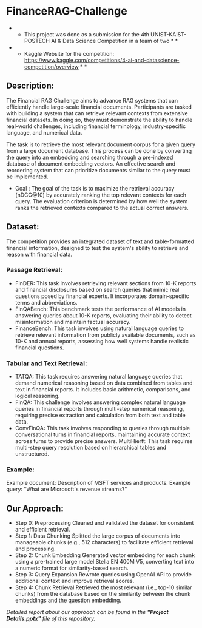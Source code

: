 # FinanceRAG-Challenge

* * This project was done as a submission for the 4th UNIST-KAIST-POSTECH AI & Data Science Competition in a team of two * *
* * Kaggle Website for the competition: https://www.kaggle.com/competitions/4-ai-and-datascience-competition/overview * *

## Description: 
The Financial RAG Challenge aims to advance RAG systems that can efficiently handle large-scale financial documents. Participants are tasked with building a system that can retrieve relevant contexts from extensive financial datasets. In doing so, they must demonstrate the ability to handle real-world challenges, including financial terminology, industry-specific language, and numerical data. 

The task is to retrieve the most relevant document corpus for a given query from a large document database. This process can be done by converting the query into an embedding and searching through a pre-indexed database of document embedding vectors. An effective search and reordering system that can prioritize documents similar to the query must be implemented.
* Goal : The goal of the task is to maximize the retrieval accuracy (nDCG@10) by accurately ranking the top relevant contexts for each query. The evaluation criterion is determined by how well the system ranks the retrieved contexts compared to the actual correct answers.


## Dataset: 
The competition provides an integrated dataset of text and table-formatted financial information, designed to test the system's ability to retrieve and reason with financial data. 

### Passage Retrieval:
* FinDER: This task involves retrieving relevant sections from 10-K reports and financial disclosures based on search queries that mimic real questions posed by financial experts. It incorporates domain-specific terms and abbreviations.
* FinQABench: This benchmark tests the performance of AI models in answering queries about 10-K reports, evaluating their ability to detect misinformation and maintain factual accuracy.
* FinanceBench: This task involves using natural language queries to retrieve relevant information from publicly available documents, such as 10-K and annual reports, assessing how well systems handle realistic financial questions.

### Tabular and Text Retrieval:
* TATQA: This task requires answering natural language queries that demand numerical reasoning based on data combined from tables and text in financial reports. It includes basic arithmetic, comparisons, and logical reasoning.
* FinQA: This challenge involves answering complex natural language queries in financial reports through multi-step numerical reasoning, requiring precise extraction and calculation from both text and table data.
* ConvFinQA: This task involves responding to queries through multiple conversational turns in financial reports, maintaining accurate context across turns to provide precise answers. MultiHiertt: This task requires multi-step query resolution based on hierarchical tables and unstructured.

### Example:
Example document: Description of MSFT services and products.
Example query: "What are Microsoft's revenue streams?"


## Our Approach:
- Step 0: Preprocessing
Cleaned and validated the dataset for consistent and efficient retrieval.
- Step 1: Data Chunking
Splitted the large corpus of documents into manageable chunks (e.g., 512 characters) to facilitate efficient retrieval and processing.
- Step 2: Chunk Embedding 
Generated vector embedding for each chunk using a pre-trained large model Stella EN 400M V5, converting text into a numeric format for similarity-based search.
- Step 3: Query Expansion
Rewrote queries using OpenAI API to provide additional context and improve retrieval scores.
- Step 4: Chunk Retrieval 
Retrieved the most relevant (i.e., top-10 similar chunks) from the database based on the similarity between the chunk embeddings and the question embedding.

_Detailed report about our approach can be found in the **"Project Details.pptx"** file of this repository._

